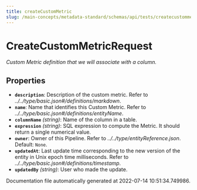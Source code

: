 ```yaml
---
title: createCustomMetric
slug: /main-concepts/metadata-standard/schemas/api/tests/createcustommetric
---
```


# CreateCustomMetricRequest

*Custom Metric definition that we will associate with a column.*

## Properties

- **`description`**: Description of the custom metric. Refer to *../../type/basic.json#/definitions/markdown*.
- **`name`**: Name that identifies this Custom Metric. Refer to *../../type/basic.json#/definitions/entityName*.
- **`columnName`** *(string)*: Name of the column in a table.
- **`expression`** *(string)*: SQL expression to compute the Metric. It should return a single numerical value.
- **`owner`**: Owner of this Pipeline. Refer to *../../type/entityReference.json*. Default: `None`.
- **`updatedAt`**: Last update time corresponding to the new version of the entity in Unix epoch time milliseconds. Refer to *../../type/basic.json#/definitions/timestamp*.
- **`updatedBy`** *(string)*: User who made the update.


Documentation file automatically generated at 2022-07-14 10:51:34.749986.
